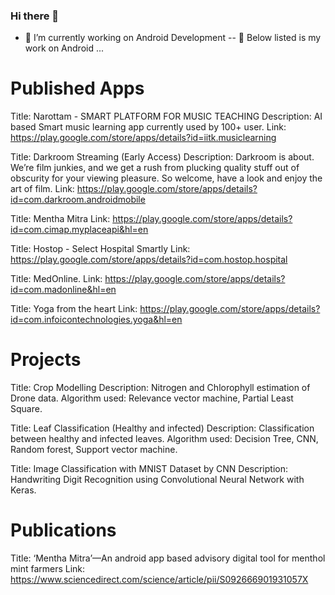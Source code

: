 ### Hi there 👋

- 🔭 I’m currently working on Android Development
-- 👯 Below listed is my work on Android ...

<!--
**prabalkanpur/prabalkanpur** is a ✨ _special_ ✨ repository because its `README.md` (this file) appears on your GitHub profile.

Here are some ideas to get you started:


- 🌱 I’m currently learning ...
- 👯 I’m looking to collaborate on ...
- 🤔 I’m looking for help with ...
- 💬 Ask me about ...
- 📫 How to reach me: ...
- 😄 Pronouns: ...
- ⚡ Fun fact: ...
-->

# Published Apps


Title:		       Narottam - SMART PLATFORM FOR MUSIC TEACHING 
Description:		 AI based Smart music learning app currently used by 100+ user.
Link:		         https://play.google.com/store/apps/details?id=iitk.musiclearning

Title:		       Darkroom Streaming (Early Access) 
Description:		 Darkroom is about. We’re film junkies, and we get a rush from plucking quality stuff out of obscurity for your viewing pleasure. So welcome, have a look and enjoy                  the art of film.
Link:		         https://play.google.com/store/apps/details?id=com.darkroom.androidmobile

Title:		       Mentha Mitra 
Link:		         https://play.google.com/store/apps/details?id=com.cimap.myplaceapi&hl=en

Title:		       Hostop - Select Hospital Smartly 
Link:		         https://play.google.com/store/apps/details?id=com.hostop.hospital

Title:		       MedOnline. 
Link:		         https://play.google.com/store/apps/details?id=com.madonline&hl=en

Title:		       Yoga from the heart
Link:		         https://play.google.com/store/apps/details?id=com.infoicontechnologies.yoga&hl=en  

# Projects


Title:		       Crop Modelling 
Description:     Nitrogen and Chlorophyll estimation of  Drone data. 
Algorithm used:  Relevance vector machine, Partial Least  Square.

Title:		       Leaf  Classification (Healthy and infected)
Description:     Classification between healthy and infected leaves. 
Algorithm used:	 Decision Tree, CNN, Random forest, Support vector machine.

Title:		       Image Classification with MNIST Dataset by CNN 
Description:     Handwriting Digit Recognition using Convolutional Neural Network with Keras.

# Publications


Title:    ‘Mentha Mitra’—An android app based advisory digital tool for menthol mint farmers
Link:            https://www.sciencedirect.com/science/article/pii/S092666901931057X



